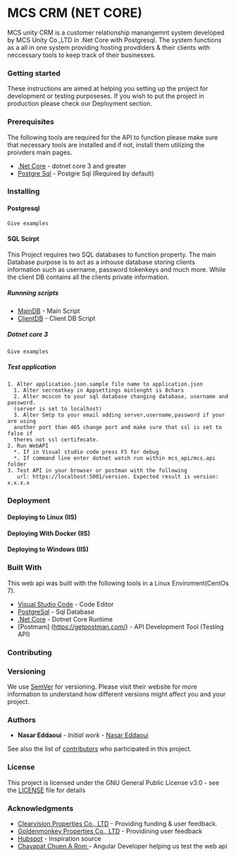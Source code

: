 # MCS CRM (NET CORE)
MCS unity CRM is a customer relationship manangemnt system developed by MCS Unity Co.,LTD in .Net
Core with Postgresql. The system functions as a all in one system providing hosting provdiders
& their clients with neccessary tools to keep track of their businesses.

### Getting started
These instructions are aimed at helping you setting up the project for development or testing purposeses.
If you wish to put the project in production please check our Deployment section.

### Prerequisites
The following tools are required for the API to function please make sure that necessary tools
are installed and if not, install them utilizing the proivders main pages.
* [.Net Core](https://dotnet.microsoft.com/download/dotnet-core/3.0) - dotnet core 3 and greater
* [Postgre Sql](https://www.postgresql.org/) - Postgre Sql (Required by default)


### Installing

#### Postgresql
```
Give examples
```
#### SQL Scirpt
This Project requires two SQL databases to function property. The main Database purpose is to 
act as a inhouse database storing clients information such as username, password tokenkeys 
and much more. While the client DB contains all the clients private information. 

##### Runnning scripts
* [MainDB](https://github.com) - Main Script
* [ClientDB](https://github.com) - Client DB Script

##### Dotnet core 3
```
Give examples
```

##### Test application
```
1. Alter application.json.sample file name to application.json
  1. Alter secreatkey in Appsettings minlenght is 8chars
  2. Alter mcscon to your sql database changing database, username and password. 
  (server is set to localhost)
  3. Alter Smtp to your email adding server,username,password if your are using 
  another port than 465 change port and make sure that ssl is set to false if 
  theres not ssl certifecate.
2. Run WebAPI
  *. If in Visual studio code press F5 for debug
  *. If command line enter dotnet watch run within mcs_api/mcs.api folder
3. Test API in your browser or postman with the following 
   url: https://localhost:5001/version. Expected result is version: x.x.x.x
```

### Deployment
#### Deploying to Linux (IIS)
#### Deploying With Docker (IIS)
#### Deploying to Windows (IIS)

### Built With
This web api was built with the following tools in a Linux Enviroment(CentOs 7).
* [Visual Studio Code](https://code.visualstudio.com/) - Code Editor
* [PostgreSql](https://www.postgresql.org/) - Sql Database 
* [.Net Core](https://dotnet.microsoft.com/) - Dotnet Core Runtime
* [Postmam] (https://getpostman.com/) - API Development Tool (Testing API)

### Contributing

### Versioning
We use [SemVer](http://semver.org/) for versioning. Please visit their website for more 
information to understand how different versions might affect you and your project.

### Authors

* **Nasar Eddaoui** - *Initial work* - [Nasar Eddaoui](https://github.com/Nasar165)

See also the list of [contributors](https://github.com/Nasar165/MCS_CRM_NET_CORE/graphs/contributors) who participated in this project.

### License
This project is licensed under the GNU General Public License v3.0 - see the [LICENSE](LICENSE) file for details

### Acknowledgments
* [Clearvision Properties Co., LTD](https://clearvision-properties.com/) - Providing funding & user feedback. 
* [Goldenmonkey Properties Co., LTD](https://goldenmonkey.asia) - Providining user feedback
* [Hubspot](https://www.hubspot.com) - Inspiration source
* [Chayapat Chuen A Rom ](https://github.com/freedombs) - Angular Developer helping us test the web api 

